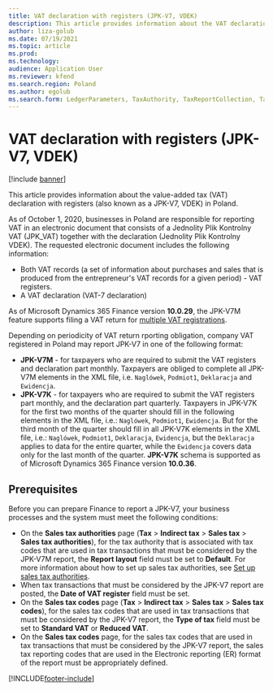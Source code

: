 ```yaml
---
title: VAT declaration with registers (JPK-V7, VDEK)
description: This article provides information about the VAT declaration with registers (also known as a JPK-V7, VDEK) in Poland.
author: liza-golub
ms.date: 07/19/2021
ms.topic: article
ms.prod: 
ms.technology: 
audience: Application User
ms.reviewer: kfend
ms.search.region: Poland
ms.author: egolub
ms.search.form: LedgerParameters, TaxAuthority, TaxReportCollection, TaxTable
---
```


# VAT declaration with registers (JPK-V7, VDEK)

[!include [banner](../includes/banner.md)]

This article provides information about the value-added tax (VAT) declaration with registers (also known as a JPK-V7, VDEK) in Poland.

As of October 1, 2020, businesses in Poland are responsible for reporting VAT in an electronic document that consists of a Jednolity Plik Kontrolny VAT (JPK_VAT) together with the declaration (Jednolity Plik Kontrolny VDEK). The requested electronic document includes the following information:

- Both VAT records (a set of information about purchases and sales that is produced from the entrepreneur's VAT records for a given period) - VAT registers.
- A VAT declaration (VAT-7 declaration)

As of Microsoft Dynamics 365 Finance version **10.0.29**, the JPK-V7M feature supports filing a VAT return for [multiple VAT registrations](emea-multiple-vat-registration-numbers.md).

Depending on periodicity of VAT return rporting obligation, company VAT registered in Poland may report JPK-V7 in one of the following format:

- **JPK-V7M** - for taxpayers who are required to submit the VAT registers and declaration part monthly. Taxpayers are obliged to complete all JPK-V7M elements in the XML file, i.e. `Naglówek`, `Podmiot1`, `Deklaracja` and `Ewidencja`.
- **JPK-V7K** - for taxpayers who are required to submit the VAT registers part monthly, and the declaration part quarterly. Taxpayers in JPK-V7K for the first two months of the quarter should fill in the following elements in the XML file, i.e.: `Naglówek`, `Podmiot1`, `Ewidencja`. But for the third month of the quarter should fill in all JPK-V7K elements in the XML file, i.e.: `Naglówek`, `Podmiot1`, `Deklaracja`, `Ewidencja`, but the `Deklaracja` applies to data for the entire quarter, while the `Ewidencja` covers data only for the last month of the quarter. **JPK-V7K** schema is supported as of Microsoft Dynamics 365 Finance version **10.0.36**.

## Prerequisites

Before you can prepare Finance to report a JPK-V7, your business processes and the system must meet the following conditions:

- On the **Sales tax authorities** page (**Tax** \> **Indirect tax** \> **Sales tax** \> **Sales tax authorities**), for the tax authority that is associated with tax codes that are used in tax transactions that must be considered by the JPK-V7M report, the **Report layout** field must be set to **Default**. For more information about how to set up sales tax authorities, see [Set up sales tax authorities](../general-ledger/tasks/set-up-sales-tax-authorities.md).
- When tax transactions that must be considered by the JPK-V7 report are posted, the **Date of VAT register** field must be set.
- On the **Sales tax codes** page (**Tax** \> **Indirect tax** \> **Sales tax** \> **Sales tax codes**), for the sales tax codes that are used in tax transactions that must be considered by the JPK-V7 report, the **Type of tax** field must be set to **Standard VAT** or **Reduced VAT**.
- On the **Sales tax codes** page, for the sales tax codes that are used in tax transactions that must be considered by the JPK-V7 report, the sales tax reporting codes that are used in the Electronic reporting (ER) format of the report must be appropriately defined.

[!INCLUDE[footer-include](../../includes/footer-banner.md)]
